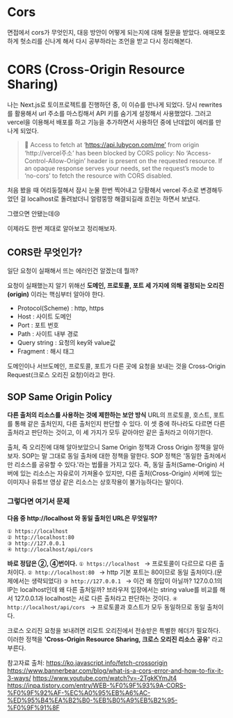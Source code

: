 # Cors

면접에서 cors가 무엇인지, 대응 방안이 어떻게 되는지에 대해 질문을 받았다.
애매모호하게 헛소리를 신나게 해서 다시 공부하라는 조언을 받고 다시 정리해본다.

# CORS (Cross-Origin Resource Sharing)

나는 Next.js로 토이프로젝트를 진행하던 중, 이 이슈를 만나게 되었다.
당시 rewrites를 활용해서 url 주소를 마스킹해서 API 키를 숨기게 설정해서 사용했었다.
그러고 vercel을 이용해서 배포를 하고 기능을 추가하면서 사용하던 중에 난데없이 에러를 만나게 되었다.

> 🚨 Access to fetch at ‘https://api.lubycon.com/me’ from origin ‘http://vercel주소’ has been blocked by CORS policy: No ‘Access-Control-Allow-Origin’ header is present on the requested resource. If an opaque response serves your needs, set the request’s mode to ‘no-cors’ to fetch the resource with CORS disabled.

처음 봤을 때 어리둥절해서 잠시 눈물 한번 찍어내고 당황해서 vercel 주소로 변경해두었던 걸 localhost로 돌려놨더니 얼렁뚱땅 해결되길래 흐린눈 하면서 보냈다.

그랬으면 안됐는데😢

이제라도 한번 제대로 알아보고 정리해보자.

## CORS란 무엇인가?

일단 요청이 실패해서 뜨는 에러인건 알겠는데 뭘까?

요청이 실패했는지 알기 위해선 **도메인, 프로토콜, 포트 세 가지에 의해 결정되는 오리진(origin)** 이라는 핵심부터 알아야 한다.

- Protocol(Scheme) : http, https
- Host : 사이트 도메인
- Port : 포트 번호
- Path : 사이트 내부 경로
- Query string : 요청의 key와 value값
- Fragment : 해시 태그

도메인이나 서브도메인, 프로토콜, 포트가 다른 곳에 요청을 보내는 것을 Cross-Origin Request(크로스 오리진 요청)이라고 한다.

## SOP Same Origin Policy

**다른 출처의 리소스를 사용하는 것에 제한하는 보안 방식**
URL의 프로토콜, 호스트, 포트를 통해 같은 출처인지, 다른 출처인지 판단할 수 있다.
이 셋 중에 하나라도 다르면 다른 출처라고 판단하는 것이고, 이 세 가지가 모두 같아야만 같은 출처라고 이야기한다.

출처, 즉 오리진에 대해 알아보았으니 Same Origin 정책과 Cross Origin 정책을 알아보자.
SOP는 말 그대로 동일 출처에 대한 정책을 말한다. SOP 정책은 '동일한 출처에서만 리소스를 공유할 수 있다.'라는 법률을 가지고 있다.
즉, 동일 출처(Same-Origin) 서버에 있는 리소스는 자유로이 가져올수 있지만, 다른 출처(Cross-Origin) 서버에 있는 이미지나 유튜브 영상 같은 리소스는 상호작용이 불가능하다는 말이다.

### 그렇다면 여기서 문제

**다음 중 http://localhost 와 동일 출처인 URL은 무엇일까?**

```
① https://localhost
② http://localhost:80
③ http://127.0.0.1
④ http://localhost/api/cors
```

**바로 정답은 ②, ④번이다.**
`① https://localhost `
→ 프로토콜이 다르므로 다른 출처이다.
`② http://localhost:80 `
→ http 기본 포트는 80이므로 동일 출처이다.(문제에서는 생략되었다)
`③ http://127.0.0.1 `
→ 이건 왜 정답이 아닐까?
127.0.0.1의 IP는 localhost인데 왜 다른 출처일까?
브라우저 입장에서는 string value를 비교를 해서 127.0.0.1과 localhost는 서로 다른 출처라고 판단하는 것이다.
`④ http://localhost/api/cors `
→ 프로토콜과 호스트가 모두 동일하므로 동일 출처이다.

크로스 오리진 요청을 보내려면 리모트 오리진에서 전송받은 특별한 헤더가 필요하다.
이러한 정책을 **'Cross-Origin Resource Sharing, 크로스 오리진 리소스 공유'** 라고 부른다.

참고자료 출처:
https://ko.javascript.info/fetch-crossorigin
https://www.bannerbear.com/blog/what-is-a-cors-error-and-how-to-fix-it-3-ways/
https://www.youtube.com/watch?v=-2TgkKYmJt4
https://inpa.tistory.com/entry/WEB-%F0%9F%93%9A-CORS-%F0%9F%92%AF-%EC%A0%95%EB%A6%AC-%ED%95%B4%EA%B2%B0-%EB%B0%A9%EB%B2%95-%F0%9F%91%8F
